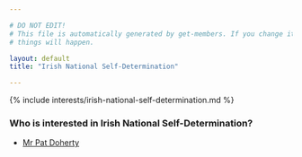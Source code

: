 ```yaml
---

# DO NOT EDIT!
# This file is automatically generated by get-members. If you change it, bad
# things will happen.

layout: default
title: "Irish National Self-Determination"

---
```


{% include interests/irish-national-self-determination.md %}

### Who is interested in Irish National Self-Determination?


* [Mr Pat Doherty](../members/mr-pat-doherty.html)
